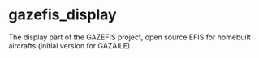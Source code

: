 # gazefis_display
The display part of the GAZEFIS project, open source EFIS for homebuilt aircrafts (initial version for GAZAILE)
